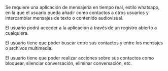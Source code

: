 Se requiere una aplicación de mensajería en tiempo real, estilo whatsapp, en la que el usuario pueda añadir como contactos a otros usuarios y intercambiar mensajes de texto o contenido audiovisual. 

El usuario podrá acceder a la aplicación a través de un registro abierto a cualquiera.

El usuario tiene que poder buscar entre sus contactos y entre los mensajes o archivos multimedia.

El usuario tiene que poder realizar acciones sobre sus contactos como bloquear, silenciar conversación, eliminar conversación, etc.